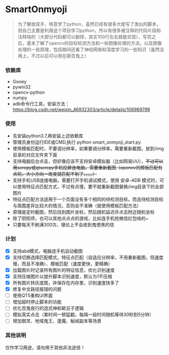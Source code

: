 # SmartOnmyoji

> 为了解放双手，特意学了python，虽然已经有很多大佬写了类似的脚本，但自己主要是利用这个项目学习python，所以有很多被注释的代码片段和注释啥的（大部分代码都可以删除，其实100行左右就能实现），写完之后，基本了解了opencv的目标检测方法和一些图像处理的方法，以及图像处理的一些原理，包括期间还看了神经网络和深度学习的一些知识（虽然没用上，不过以后可以用在砸百鬼上）

### 依赖库
- Gooey
- pywin32
- opencv-python
- numpy
- adb命令行工具，安装方法： https://blog.csdn.net/weixin_46932303/article/details/106969799

### 使用
- 先安装python3.7,再安装上述依赖库
- 管理员身份运行IDE或CMD,执行 python smart_onmyoji_start.py
- 使用模板匹配时，不要调分辨率，如果要调分辨率，需要重新截图，放到/img目录的对应文件夹下面
- 支持电脑后台点击，但好像应该不支持安卓模拟器（比如网易UU），~~不过可以用scrcpy或qtscrcpy手机投屏连电脑，需要重新截图（opencv的模板匹配有点坑，大小方向一改变就匹配不到了。。。。）~~
- 支持手机USB连接电脑，需要打开手机调试模式，使用 安卓-ADB 模式时，可以使用特征点匹配方式，不过有点慢，要不就重新截图替换/img目录下的全部图片
- 特征点匹配方法适用于一个页面没有多个相同的待检测目标，而且待检测目标与周围差异比较大的情况，否则会不准确（就使用模板匹配方法）
- 原理是定时截图，然后找到图片坐标，然后随机延迟并点击附近随机坐标
- 除了阴阳师，也可以其他点点点的游戏，比如连手机抢微信红包啥的~
- 只要每天不刷满300次，理论上不会收到鬼使黑的信

### 计划
- [x] 支持abd模式，电脑连手机自动截图
- [x] 支持切换选择匹配模式，特征点匹配（自适应分辨率，不用重新截图，但速度慢，而且不准确）、模板匹配（速度更快，更精确）
- [x] 加载图片时记录所有图片的特征信息，优化识别速度
- [x] 支持压缩图片以提升脚本识别速度，默认为1不压缩
- [x] 所有图片转灰度图，并保存在内存里，识别速度快多了
- [x] 修复中文路径报错的问题
- [ ] 使用QT5重构UI界面
- [ ] 增加超时停止脚本的功能
- [ ] 优化百鬼夜行的选式神和砸豆子逻辑
- [ ] 模拟真实点击（某时间一顿猛戳，每隔一段时间随机等待30秒到5分钟）
- [ ] 增加御灵、地域鬼王、逢魔、秘闻副本等场景

### 其他说明
仅作学习用途，请勿用于其他非法途径！
